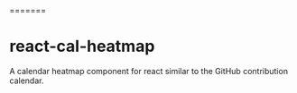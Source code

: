=======
# react-cal-heatmap
A calendar heatmap component for react similar to the GitHub contribution calendar.
